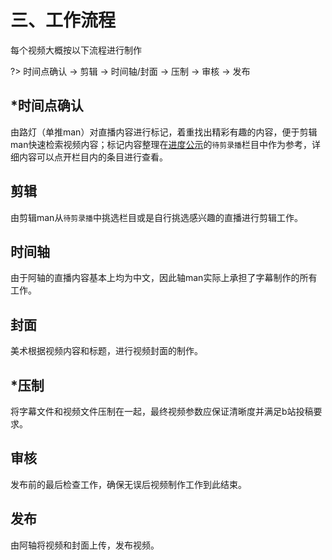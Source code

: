 # 三、工作流程

每个视频大概按以下流程进行制作

?> 时间点确认 -> 剪辑 -> 时间轴/封面 -> 压制 -> 审核 -> 发布

## *时间点确认

由路灯（单推man）对直播内容进行标记，着重找出精彩有趣的内容，便于剪辑man快速检索视频内容；标记内容整理在[进度公示](https://flow.joi-club.cn)的`待剪录播`栏目中作为参考，详细内容可以点开栏目内的条目进行查看。

## 剪辑

由剪辑man从`待剪录播`中挑选栏目或是自行挑选感兴趣的直播进行剪辑工作。

## 时间轴

由于阿轴的直播内容基本上均为中文，因此轴man实际上承担了字幕制作的所有工作。

## 封面

美术根据视频内容和标题，进行视频封面的制作。

## *压制

将字幕文件和视频文件压制在一起，最终视频参数应保证清晰度并满足b站投稿要求。

## 审核

发布前的最后检查工作，确保无误后视频制作工作到此结束。

## 发布

由阿轴将视频和封面上传，发布视频。